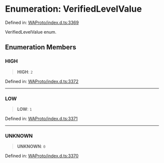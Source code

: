 # Enumeration: VerifiedLevelValue

Defined in: [WAProto/index.d.ts:3369](https://github.com/Fokusdotid/Baileys/blob/c0c23ce3104b65dfcc64246c9ee8a49ef38993b5/WAProto/index.d.ts#L3369)

VerifiedLevelValue enum.

## Enumeration Members

### HIGH

> **HIGH**: `2`

Defined in: [WAProto/index.d.ts:3372](https://github.com/Fokusdotid/Baileys/blob/c0c23ce3104b65dfcc64246c9ee8a49ef38993b5/WAProto/index.d.ts#L3372)

***

### LOW

> **LOW**: `1`

Defined in: [WAProto/index.d.ts:3371](https://github.com/Fokusdotid/Baileys/blob/c0c23ce3104b65dfcc64246c9ee8a49ef38993b5/WAProto/index.d.ts#L3371)

***

### UNKNOWN

> **UNKNOWN**: `0`

Defined in: [WAProto/index.d.ts:3370](https://github.com/Fokusdotid/Baileys/blob/c0c23ce3104b65dfcc64246c9ee8a49ef38993b5/WAProto/index.d.ts#L3370)
